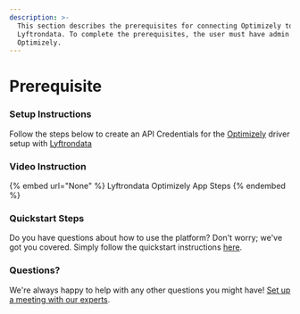 ```yaml
---
description: >-
  This section describes the prerequisites for connecting Optimizely to
  Lyftrondata. To complete the prerequisites, the user must have admin access to
  Optimizely.
---
```


# Prerequisite

<mark style="color:blue;"></mark>

### Setup Instructions

Follow the steps below to create an API Credentials for the [Optimizely](None) driver setup with [Lyftrondata](https://www.lyftrondata.com)

### Video Instruction

{% embed url="None" %}
Lyftrondata Optimizely App Steps
{% endembed %}

### Quickstart Steps

Do you have questions about how to use the platform? Don't worry; we've got you covered. Simply follow the quickstart instructions [here](README.md).

### Questions? <a href="#questions" id="questions"></a>

We're always happy to help with any other questions you might have! [Set up a meeting with our experts](https://www.lyftrondata.com/book-a-meeting/).


